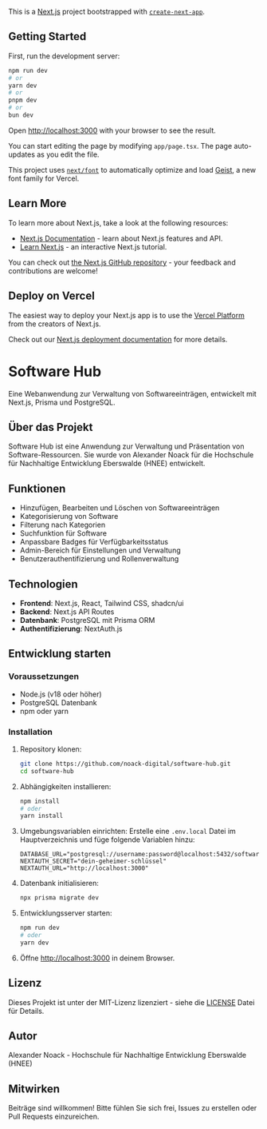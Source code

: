 This is a [Next.js](https://nextjs.org) project bootstrapped with [`create-next-app`](https://nextjs.org/docs/app/api-reference/cli/create-next-app).

## Getting Started

First, run the development server:

```bash
npm run dev
# or
yarn dev
# or
pnpm dev
# or
bun dev
```

Open [http://localhost:3000](http://localhost:3000) with your browser to see the result.

You can start editing the page by modifying `app/page.tsx`. The page auto-updates as you edit the file.

This project uses [`next/font`](https://nextjs.org/docs/app/building-your-application/optimizing/fonts) to automatically optimize and load [Geist](https://vercel.com/font), a new font family for Vercel.

## Learn More

To learn more about Next.js, take a look at the following resources:

- [Next.js Documentation](https://nextjs.org/docs) - learn about Next.js features and API.
- [Learn Next.js](https://nextjs.org/learn) - an interactive Next.js tutorial.

You can check out [the Next.js GitHub repository](https://github.com/vercel/next.js) - your feedback and contributions are welcome!

## Deploy on Vercel

The easiest way to deploy your Next.js app is to use the [Vercel Platform](https://vercel.com/new?utm_medium=default-template&filter=next.js&utm_source=create-next-app&utm_campaign=create-next-app-readme) from the creators of Next.js.

Check out our [Next.js deployment documentation](https://nextjs.org/docs/app/building-your-application/deploying) for more details.

# Software Hub

Eine Webanwendung zur Verwaltung von Softwareeinträgen, entwickelt mit Next.js, Prisma und PostgreSQL.

## Über das Projekt

Software Hub ist eine Anwendung zur Verwaltung und Präsentation von Software-Ressourcen. Sie wurde von Alexander Noack für die Hochschule für Nachhaltige Entwicklung Eberswalde (HNEE) entwickelt.

## Funktionen

- Hinzufügen, Bearbeiten und Löschen von Softwareeinträgen
- Kategorisierung von Software
- Filterung nach Kategorien
- Suchfunktion für Software
- Anpassbare Badges für Verfügbarkeitsstatus
- Admin-Bereich für Einstellungen und Verwaltung
- Benutzerauthentifizierung und Rollenverwaltung

## Technologien

- **Frontend**: Next.js, React, Tailwind CSS, shadcn/ui
- **Backend**: Next.js API Routes
- **Datenbank**: PostgreSQL mit Prisma ORM
- **Authentifizierung**: NextAuth.js

## Entwicklung starten

### Voraussetzungen

- Node.js (v18 oder höher)
- PostgreSQL Datenbank
- npm oder yarn

### Installation

1. Repository klonen:
   ```bash
   git clone https://github.com/noack-digital/software-hub.git
   cd software-hub
   ```

2. Abhängigkeiten installieren:
   ```bash
   npm install
   # oder
   yarn install
   ```

3. Umgebungsvariablen einrichten:
   Erstelle eine `.env.local` Datei im Hauptverzeichnis und füge folgende Variablen hinzu:
   ```
   DATABASE_URL="postgresql://username:password@localhost:5432/softwarehub"
   NEXTAUTH_SECRET="dein-geheimer-schlüssel"
   NEXTAUTH_URL="http://localhost:3000"
   ```

4. Datenbank initialisieren:
   ```bash
   npx prisma migrate dev
   ```

5. Entwicklungsserver starten:
   ```bash
   npm run dev
   # oder
   yarn dev
   ```

6. Öffne [http://localhost:3000](http://localhost:3000) in deinem Browser.

## Lizenz

Dieses Projekt ist unter der MIT-Lizenz lizenziert - siehe die [LICENSE](LICENSE) Datei für Details.

## Autor

Alexander Noack - Hochschule für Nachhaltige Entwicklung Eberswalde (HNEE)

## Mitwirken

Beiträge sind willkommen! Bitte fühlen Sie sich frei, Issues zu erstellen oder Pull Requests einzureichen.
